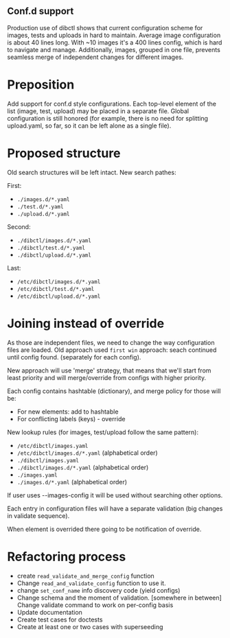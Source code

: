 Conf.d support
--------------

Production use of dibctl shows that current configuration scheme for images,
tests and uploads in hard to maintain. Average image configuration is about
40 lines long. With ~10 images it's a 400 lines config, which is hard to navigate
and manage. Additionally, images, grouped in one file, prevents seamless
merge of independent changes for different images.

Preposition
===========

Add support for conf.d style configurations. Each top-level element of the list
(image, test, upload) may be placed in a separate file. Global configuration
is still honored (for example, there is no need for splitting upload.yaml, so far,
so it can be left alone as a single file).

Proposed structure
==================
Old search structures will be left intact. New search pathes:

First:
- `./images.d/*.yaml`
- `./test.d/*.yaml`
- `./upload.d/*.yaml`

Second:
- `./dibctl/images.d/*.yaml`
- `./dibctl/test.d/*.yaml`
- `./dibctl/upload.d/*.yaml`

Last:
- `/etc/dibctl/images.d/*.yaml`
- `/etc/dibctl/test.d/*.yaml`
- `/etc/dibctl/upload.d/*.yaml`


Joining instead of override
===========================
As those are independent files, we need to change the way configuration files are
loaded. Old approach used `first win` approach: seach continued until config found.
(separately for each config).

New approach will use 'merge' strategy, that means that we'll start from least
priority and will merge/override from configs with higher priority.

Each config contains hashtable (dictionary), and merge policy for those will
be:
- For new elements: add to hashtable
- For conflicting labels (keys) - override

New lookup rules (for images, test/upload follow the same pattern):
- `/etc/dibctl/images.yaml`
- `/etc/dibctl/images.d/*.yaml` (alphabetical order)
- `./dibctl/images.yaml`
- `./dibctl/images.d/*.yaml` (alphabetical order)
- `./images.yaml`
- `./images.d/*.yaml` (alphabetical order)

If user uses --images-config it will be used without searching other options.

Each entry in configuration files will have a separate validation
(big changes in validate sequence).

When element is overrided there going to be notification of override.

Refactoring process
===================

* create `read_validate_and_merge_config` function
* Change `read_and_validate_config` function to use it.
* change `set_conf_name` info discovery code (yield configs)
* Change schema and the moment of validation.
[somewhere in between] Change validate command to work on per-config basis
* Update documentation
* Create test cases for doctests
* Create at least one or two cases with superseeding
